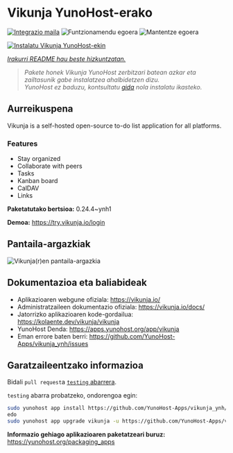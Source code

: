 <!--
Ohart ongi: README hau automatikoki sortu da <https://github.com/YunoHost/apps/tree/master/tools/readme_generator>ri esker
EZ editatu eskuz.
-->

# Vikunja YunoHost-erako

[![Integrazio maila](https://apps.yunohost.org/badge/integration/vikunja)](https://ci-apps.yunohost.org/ci/apps/vikunja/)
![Funtzionamendu egoera](https://apps.yunohost.org/badge/state/vikunja)
![Mantentze egoera](https://apps.yunohost.org/badge/maintained/vikunja)

[![Instalatu Vikunja YunoHost-ekin](https://install-app.yunohost.org/install-with-yunohost.svg)](https://install-app.yunohost.org/?app=vikunja)

*[Irakurri README hau beste hizkuntzatan.](./ALL_README.md)*

> *Pakete honek Vikunja YunoHost zerbitzari batean azkar eta zailtasunik gabe instalatzea ahalbidetzen dizu.*  
> *YunoHost ez baduzu, kontsultatu [gida](https://yunohost.org/install) nola instalatu ikasteko.*

## Aurreikuspena

Vikunja is a self-hosted open-source to-do list application for all platforms.

### Features

- Stay organized 
- Collaborate with peers
- Tasks  
- Kanban board
- CalDAV
- Links  

**Paketatutako bertsioa:** 0.24.4~ynh1

**Demoa:** <https://try.vikunja.io/login>

## Pantaila-argazkiak

![Vikunja(r)en pantaila-argazkia](./doc/screenshots/kanban.png)

## Dokumentazioa eta baliabideak

- Aplikazioaren webgune ofiziala: <https://vikunja.io/>
- Administratzaileen dokumentazio ofiziala: <https://vikunja.io/docs/>
- Jatorrizko aplikazioaren kode-gordailua: <https://kolaente.dev/vikunja/vikunja>
- YunoHost Denda: <https://apps.yunohost.org/app/vikunja>
- Eman errore baten berri: <https://github.com/YunoHost-Apps/vikunja_ynh/issues>

## Garatzaileentzako informazioa

Bidali `pull request`a [`testing` abarrera](https://github.com/YunoHost-Apps/vikunja_ynh/tree/testing).

`testing` abarra probatzeko, ondorengoa egin:

```bash
sudo yunohost app install https://github.com/YunoHost-Apps/vikunja_ynh/tree/testing --debug
edo
sudo yunohost app upgrade vikunja -u https://github.com/YunoHost-Apps/vikunja_ynh/tree/testing --debug
```

**Informazio gehiago aplikazioaren paketatzeari buruz:** <https://yunohost.org/packaging_apps>
